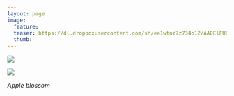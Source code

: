 ```yaml
---
layout: page
image:
  feature:
  teaser: https://dl.dropboxusercontent.com/sh/ea1wtnz7z734o12/AADElFU0lqwkwhVUz3126saUa/luontokuvat/kes%C3%A4/3/DS19215-245px.jpg
  thumb:
---
```


[![](https://dl.dropboxusercontent.com/sh/ea1wtnz7z734o12/AAD2MgTz5uzFhZ3Bp2aPbUx8a/luontokuvat/kes%C3%A4/3/DS19213-800px.jpg)](https://dl.dropboxusercontent.com/sh/ea1wtnz7z734o12/AABh19Wy4K-Y7UuXwgU9YjBoa/luontokuvat/kes%C3%A4/3/DS19213.jpg)

[![](https://dl.dropboxusercontent.com/sh/ea1wtnz7z734o12/AAB6Yo31DPR8lF1o6q_LGAq9a/luontokuvat/kes%C3%A4/3/DS19215-800px.jpg)](https://dl.dropboxusercontent.com/sh/ea1wtnz7z734o12/AAAhIklUBcuksg-fBRf3kZpKa/luontokuvat/kes%C3%A4/3/DS19215.jpg)

*Apple blossom*
